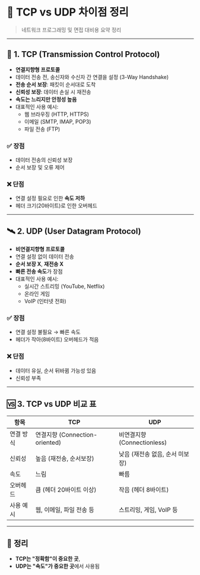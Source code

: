# 📡 TCP vs UDP 차이점 정리

> 네트워크 프로그래밍 및 면접 대비용 요약 정리

---

## 🔗 1. TCP (Transmission Control Protocol)

- **연결지향형 프로토콜**
- 데이터 전송 전, 송신자와 수신자 간 연결을 설정 (3-Way Handshake)
- **전송 순서 보장**: 패킷이 순서대로 도착
- **신뢰성 보장**: 데이터 손실 시 재전송
- **속도는 느리지만 안정성 높음**
- 대표적인 사용 예시:
  - 웹 브라우징 (HTTP, HTTPS)
  - 이메일 (SMTP, IMAP, POP3)
  - 파일 전송 (FTP)

### ✅ 장점
- 데이터 전송의 신뢰성 보장
- 순서 보장 및 오류 제어

### ❌ 단점
- 연결 설정 필요로 인한 **속도 저하**
- 헤더 크기(20바이트)로 인한 오버헤드

---

## 🛰️ 2. UDP (User Datagram Protocol)

- **비연결지향형 프로토콜**
- 연결 설정 없이 데이터 전송
- **순서 보장 X**, **재전송 X**
- **빠른 전송 속도**가 장점
- 대표적인 사용 예시:
  - 실시간 스트리밍 (YouTube, Netflix)
  - 온라인 게임
  - VoIP (인터넷 전화)

### ✅ 장점
- 연결 설정 불필요 → 빠른 속도
- 헤더가 작아(8바이트) 오버헤드가 적음

### ❌ 단점
- 데이터 유실, 순서 뒤바뀜 가능성 있음
- 신뢰성 부족

---

## 🆚 3. TCP vs UDP 비교 표

| 항목               | TCP                          | UDP                          |
|------------------|-----------------------------|-----------------------------|
| 연결 방식          | 연결지향 (Connection-oriented) | 비연결지향 (Connectionless)   |
| 신뢰성            | 높음 (재전송, 순서보장)         | 낮음 (재전송 없음, 순서 미보장) |
| 속도              | 느림                          | 빠름                          |
| 오버헤드          | 큼 (헤더 20바이트 이상)         | 작음 (헤더 8바이트)           |
| 사용 예시          | 웹, 이메일, 파일 전송 등         | 스트리밍, 게임, VoIP 등        |

---

## 📌 정리

- **TCP는 "정확함"이 중요한 곳**,  
- **UDP는 "속도"가 중요한 곳**에서 사용됨


